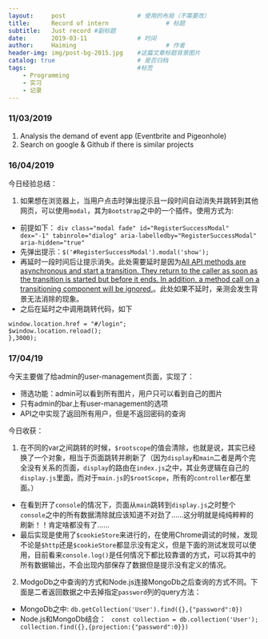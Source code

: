 ```yaml
---
layout:     post   				    # 使用的布局（不需要改）
title:      Record of intern 				# 标题 
subtitle:   Just record #副标题
date:       2019-03-11 				# 时间
author:     Haiming 						# 作者
header-img: img/post-bg-2015.jpg 	#这篇文章标题背景图片
catalog: true 						# 是否归档
tags:								#标签
    - Programming
    - 实习
    - 记录
---
```

### 11/03/2019
1.  Analysis the demand of event app (Eventbrite and Pigeonhole)
2.  Search on google & Github if there is similar projects

### 16/04/2019
今日经验总结：
1. 如果想在浏览器上，当用户点击时弹出提示且一段时间自动消失并跳转到其他网页，可以使用`modal`，其为`Bootstrap`之中的一个插件。使用方式为: 
- 前提如下： `div class="modal fade" id="RegisterSuccessModal" dex="-1" tabinrole="dialog" aria-labelledby="RegisterSuccessModal" aria-hidden="true"`
- 先弹出提示：`$('#RegisterSuccessModal').modal('show');`
- 再延时一段时间后让提示消失。此处需要延时是因为[All API methods are asynchronous and start a transition. They return to the caller as soon as the transition is started but before it ends. In addition, a method call on a transitioning component will be ignored.](https://getbootstrap.com/docs/4.0/components/modal/#methods)。此处如果不延时，亲测会发生背景无法消除的现象。
- 之后在延时之中调用跳转代码，如下
```window.setTimeout(function () {
window.location.href = "#/login";
$window.location.reload();
},3000);
```

### 17/04/19
今天主要做了给admin的user-management页面，实现了：
- 筛选功能：admin可以看到所有图片，用户只可以看到自己的图片
- 只有admin的bar上有user-management的选项
- API之中实现了返回所有用户，但是不返回密码的查询

今日收获：
1. 在不同的var之间跳转的时候，`$rootscope`的值会清除，也就是说，其实已经换了一个对象，相当于页面跳转并刷新了（因为`display`和`main`二者是两个完全没有关系的页面，`display`的路由在`index.js`之中，其业务逻辑在自己的`display.js`里面，而对于`main.js`的`$rootScope`，所有的`controller`都在里面。）
- 在看到开了`console`的情况下，页面从`main`跳转到`display.js`之时整个`console`之中的所有数据清除就应该知道不对劲了……这分明就是纯纯粹粹的刷新！！肯定啥都没有了……
- 最后实现是使用了`$cookieStore`来进行的，在使用Chrome调试的时候，发现不论是`$http`还是`$cookieStore`都显示没有定义，但是下面的测试发现可以使用，目前看来`console.log()`是任何情况下都比较靠谱的方式，可以将其中的所有数据输出，不会出现内部保存了数据但是提示没有定义的情况。
2. ModgoDb之中查询的方式和Node.js连接MongoDb之后查询的方式不同。下面是二者返回数据之中去掉指定`password`列的query方法：
- MongoDb之中: `db.getCollection('User').find({},{"password":0})`
- Node.js和MongoDb结合： ` const collection = db.collection('User');     collection.find({},{projection:{"password":0}})`
